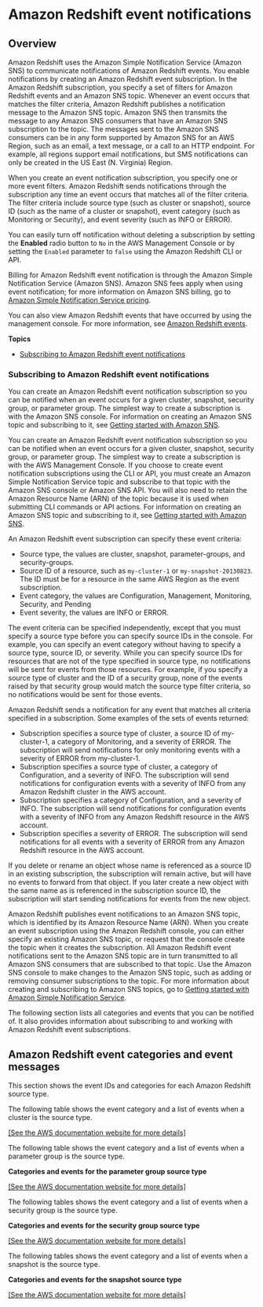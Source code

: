 # Amazon Redshift event notifications<a name="working-with-event-notifications"></a>

## Overview<a name="working-with-event-notifications-overview"></a>

 Amazon Redshift uses the Amazon Simple Notification Service \(Amazon SNS\) to communicate notifications of Amazon Redshift events\. You enable notifications by creating an Amazon Redshift event subscription\. In the Amazon Redshift subscription, you specify a set of filters for Amazon Redshift events and an Amazon SNS topic\. Whenever an event occurs that matches the filter criteria, Amazon Redshift publishes a notification message to the Amazon SNS topic\. Amazon SNS then transmits the message to any Amazon SNS consumers that have an Amazon SNS subscription to the topic\. The messages sent to the Amazon SNS consumers can be in any form supported by Amazon SNS for an AWS Region, such as an email, a text message, or a call to an HTTP endpoint\. For example, all regions support email notifications, but SMS notifications can only be created in the US East \(N\. Virginia\) Region\.

When you create an event notification subscription, you specify one or more event filters\. Amazon Redshift sends notifications through the subscription any time an event occurs that matches all of the filter criteria\. The filter criteria include source type \(such as cluster or snapshot\), source ID \(such as the name of a cluster or snapshot\), event category \(such as Monitoring or Security\), and event severity \(such as INFO or ERROR\)\.

You can easily turn off notification without deleting a subscription by setting the **Enabled** radio button to `No` in the AWS Management Console or by setting the `Enabled` parameter to `false` using the Amazon Redshift CLI or API\.

Billing for Amazon Redshift event notification is through the Amazon Simple Notification Service \(Amazon SNS\)\. Amazon SNS fees apply when using event notification; for more information on Amazon SNS billing, go to [ Amazon Simple Notification Service pricing](https://aws.amazon.com/sns/#pricing)\.

You can also view Amazon Redshift events that have occurred by using the management console\. For more information, see [Amazon Redshift events](working-with-events.md)\.

**Topics**
+ [Subscribing to Amazon Redshift event notifications](#working-with-event-notifications-subscribe)

### Subscribing to Amazon Redshift event notifications<a name="working-with-event-notifications-subscribe"></a>

You can create an Amazon Redshift event notification subscription so you can be notified when an event occurs for a given cluster, snapshot, security group, or parameter group\. The simplest way to create a subscription is with the Amazon SNS console\. For information on creating an Amazon SNS topic and subscribing to it, see [Getting started with Amazon SNS](https://docs.aws.amazon.com/sns/latest/dg/GettingStarted.html)\.

You can create an Amazon Redshift event notification subscription so you can be notified when an event occurs for a given cluster, snapshot, security group, or parameter group\. The simplest way to create a subscription is with the AWS Management Console\. If you choose to create event notification subscriptions using the CLI or API, you must create an Amazon Simple Notification Service topic and subscribe to that topic with the Amazon SNS console or Amazon SNS API\. You will also need to retain the Amazon Resource Name \(ARN\) of the topic because it is used when submitting CLI commands or API actions\. For information on creating an Amazon SNS topic and subscribing to it, see [Getting started with Amazon SNS](https://docs.aws.amazon.com/sns/latest/dg/GettingStarted.html)\.

An Amazon Redshift event subscription can specify these event criteria:
+ Source type, the values are cluster, snapshot, parameter\-groups, and security\-groups\.
+ Source ID of a resource, such as `my-cluster-1` or `my-snapshot-20130823`\. The ID must be for a resource in the same AWS Region as the event subscription\.
+ Event category, the values are Configuration, Management, Monitoring, Security, and Pending
+ Event severity, the values are INFO or ERROR\.

The event criteria can be specified independently, except that you must specify a source type before you can specify source IDs in the console\. For example, you can specify an event category without having to specify a source type, source ID, or severity\. While you can specify source IDs for resources that are not of the type specified in source type, no notifications will be sent for events from those resources\. For example, if you specify a source type of cluster and the ID of a security group, none of the events raised by that security group would match the source type filter criteria, so no notifications would be sent for those events\.

Amazon Redshift sends a notification for any event that matches all criteria specified in a subscription\. Some examples of the sets of events returned: 
+ Subscription specifies a source type of cluster, a source ID of my\-cluster\-1, a category of Monitoring, and a severity of ERROR\. The subscription will send notifications for only monitoring events with a severity of ERROR from my\-cluster\-1\.
+ Subscription specifies a source type of cluster, a category of Configuration, and a severity of INFO\. The subscription will send notifications for configuration events with a severity of INFO from any Amazon Redshift cluster in the AWS account\.
+ Subscription specifies a category of Configuration, and a severity of INFO\. The subscription will send notifications for configuration events with a severity of INFO from any Amazon Redshift resource in the AWS account\.
+ Subscription specifies a severity of ERROR\. The subscription will send notifications for all events with a severity of ERROR from any Amazon Redshift resource in the AWS account\.

If you delete or rename an object whose name is referenced as a source ID in an existing subscription, the subscription will remain active, but will have no events to forward from that object\. If you later create a new object with the same name as is referenced in the subscription source ID, the subscription will start sending notifications for events from the new object\.

Amazon Redshift publishes event notifications to an Amazon SNS topic, which is identified by its Amazon Resource Name \(ARN\)\. When you create an event subscription using the Amazon Redshift console, you can either specify an existing Amazon SNS topic, or request that the console create the topic when it creates the subscription\. All Amazon Redshift event notifications sent to the Amazon SNS topic are in turn transmitted to all Amazon SNS consumers that are subscribed to that topic\. Use the Amazon SNS console to make changes to the Amazon SNS topic, such as adding or removing consumer subscriptions to the topic\. For more information about creating and subscribing to Amazon SNS topics, go to [Getting started with Amazon Simple Notification Service](https://docs.aws.amazon.com/sns/latest/dg/GettingStarted.html)\.

The following section lists all categories and events that you can be notified of\. It also provides information about subscribing to and working with Amazon Redshift event subscriptions\.

## Amazon Redshift event categories and event messages<a name="redshift-event-messages"></a>

This section shows the event IDs and categories for each Amazon Redshift source type\.

The following table shows the event category and a list of events when a cluster is the source type\.

[\[See the AWS documentation website for more details\]](http://docs.aws.amazon.com/redshift/latest/mgmt/working-with-event-notifications.html)

The following table shows the event category and a list of events when a parameter group is the source type\.

**Categories and events for the parameter group source type**

[\[See the AWS documentation website for more details\]](http://docs.aws.amazon.com/redshift/latest/mgmt/working-with-event-notifications.html)

The following tables shows the event category and a list of events when a security group is the source type\.

**Categories and events for the security group source type**

[\[See the AWS documentation website for more details\]](http://docs.aws.amazon.com/redshift/latest/mgmt/working-with-event-notifications.html)

The following tables shows the event category and a list of events when a snapshot is the source type\.

**Categories and events for the snapshot source type**

[\[See the AWS documentation website for more details\]](http://docs.aws.amazon.com/redshift/latest/mgmt/working-with-event-notifications.html)